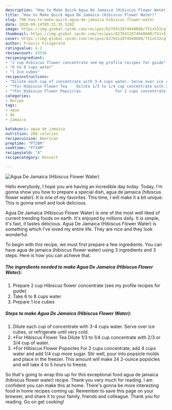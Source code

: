 ```yaml
---
description: "How to Make Quick Agua De Jamaica (Hibiscus Flower Water)"
title: "How to Make Quick Agua De Jamaica (Hibiscus Flower Water)"
slug: 708-how-to-make-quick-agua-de-jamaica-hibiscus-flower-water
date: 2020-09-14T05:31:35.520Z
image: https://img-global.cpcdn.com/recipes/6276412874948608/751x532cq70/agua-de-jamaica-hibiscus-flower-water-recipe-main-photo.jpg
thumbnail: https://img-global.cpcdn.com/recipes/6276412874948608/751x532cq70/agua-de-jamaica-hibiscus-flower-water-recipe-main-photo.jpg
cover: https://img-global.cpcdn.com/recipes/6276412874948608/751x532cq70/agua-de-jamaica-hibiscus-flower-water-recipe-main-photo.jpg
author: Francis Fitzgerald
ratingvalue: 4.2
reviewcount: 43536
recipeingredient:
- "2 cup Hibiscus flower concentrate see my profile recipes for guide"
- "6 to 8 cups water"
- "1 Ice cubes"
recipeinstructions:
- "Dilute each cup of concentrate with 3-4 cups water. Serve over ice cubes, or refrigerate until very cold."
- "*For Hibiscus Flower Tea    Dilute 1/3 to 1/4 cup concentrate with 2/3 or 3/4 cup of water."
- "*For Hibiscus Flower Popsicles               For 2 cups concentrate, add 4 cups water and add 1/4 cup more sugar. Stir well, pour into popsicle molds and place in the freezer. This amount will make 24 2-ounce popsicles and will take 4 to 5 hours to freeze."
categories:
- Recipe
tags:
- agua
- de
- jamaica

katakunci: agua de jamaica 
nutrition: 268 calories
recipecuisine: American
preptime: "PT28M"
cooktime: "PT34M"
recipeyield: "4"
recipecategory: Dessert

---
```



![Agua De Jamaica (Hibiscus Flower Water)](https://img-global.cpcdn.com/recipes/6276412874948608/751x532cq70/agua-de-jamaica-hibiscus-flower-water-recipe-main-photo.jpg)

Hello everybody, I hope you are having an incredible day today. Today, I'm gonna show you how to prepare a special dish, agua de jamaica (hibiscus flower water). It is one of my favorites. This time, I will make it a bit unique. This is gonna smell and look delicious.



Agua De Jamaica (Hibiscus Flower Water) is one of the most well liked of current trending foods on earth. It's enjoyed by millions daily. It is simple, it's fast, it tastes delicious. Agua De Jamaica (Hibiscus Flower Water) is something which I've loved my entire life. They are nice and they look wonderful.


To begin with this recipe, we must first prepare a few ingredients. You can have agua de jamaica (hibiscus flower water) using 3 ingredients and 3 steps. Here is how you can achieve that.

<!--inarticleads1-->

##### The ingredients needed to make Agua De Jamaica (Hibiscus Flower Water):

1. Prepare 2 cup Hibiscus flower concentrate (see my profile recipes for guide)
1. Take 6 to 8 cups water
1. Prepare 1 Ice cubes




<!--inarticleads2-->

##### Steps to make Agua De Jamaica (Hibiscus Flower Water):

1. Dilute each cup of concentrate with 3-4 cups water. Serve over ice cubes, or refrigerate until very cold.
1. *For Hibiscus Flower Tea    Dilute 1/3 to 1/4 cup concentrate with 2/3 or 3/4 cup of water.
1. *For Hibiscus Flower Popsicles               For 2 cups concentrate, add 4 cups water and add 1/4 cup more sugar. Stir well, pour into popsicle molds and place in the freezer. This amount will make 24 2-ounce popsicles and will take 4 to 5 hours to freeze.




So that's going to wrap this up for this exceptional food agua de jamaica (hibiscus flower water) recipe. Thank you very much for reading. I am confident you can make this at home. There's gonna be more interesting food in home recipes coming up. Remember to save this page on your browser, and share it to your family, friends and colleague. Thank you for reading. Go on get cooking!
